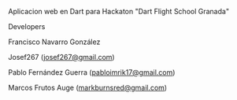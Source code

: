 Aplicacion web en Dart para Hackaton "Dart Flight School Granada"


Developers

Francisco Navarro González 

Josef267 (josef267@gmail.com)

Pablo Fernández Guerra (pabloimrik17@gmail.com)

Marcos Frutos Auge (markburnsred@gmail.com)
